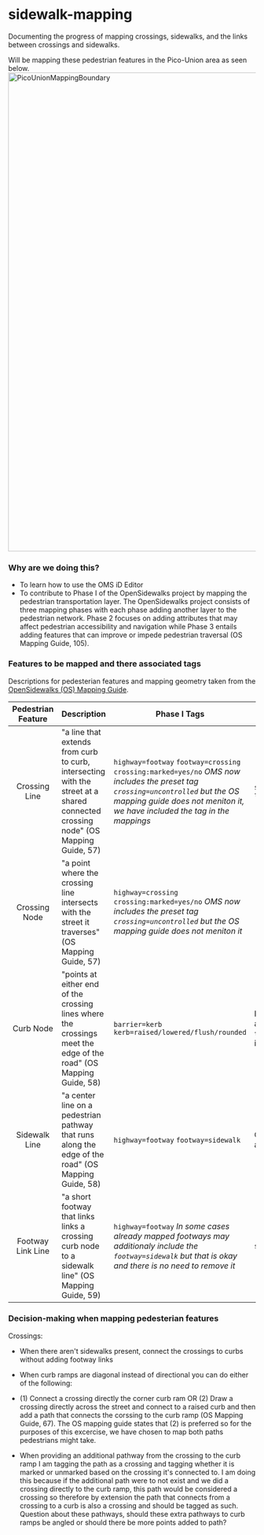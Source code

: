 # sidewalk-mapping
Documenting the progress of mapping crossings, sidewalks, and the links between crossings and sidewalks. 

Will be mapping these pedestrian features in the Pico-Union area as seen below.
<img width="973" alt="PicoUnionMappingBoundary" src="https://github.com/user-attachments/assets/2d21d26a-670c-4833-acf6-fe1ee056cec2" />

### Why are we doing this?
- To learn how to use the OMS iD Editor
- To contribute to Phase I of the OpenSidewalks project by mapping the pedestrian transportation layer. The OpenSidewalks project consists of three mapping phases with each phase adding another layer to the pedestrian network. Phase 2 focuses on adding attributes that may affect pedestrian accessibility and navigation while Phase 3 entails adding features that can improve or impede pedestrian traversal (OS Mapping Guide, 105).

### Features to be mapped and there associated tags
Descriptions for pedesterian features and mapping geometry taken from the [OpenSidewalks (OS) Mapping Guide](https://sidewalks.washington.edu/2024/06/04/mapping-guide/).

|  Pedestrian Feature | Description | Phase I Tags | Additional Tags |
| :----: | ---- | --------| ------- |
| Crossing Line | "a line that extends from curb to curb, intersecting with the street at a shared connected crossing node" (OS Mapping Guide, 57)| `highway=footway` `footway=crossing` `crossing:marked=yes/no` *OMS now includes the preset tag `crossing=uncontrolled` but the OS mapping guide does not meniton it, we have included the tag in the mappings*| `surface=concrete/asphalt/cobblestones/gravel` `tactile_paving=yes/no` |
| Crossing Node | "a point where the crossing line intersects with the street it traverses" (OS Mapping Guide, 57) | `highway=crossing` `crossing:marked=yes/no` *OMS now includes the preset tag `crossing=uncontrolled` but the OS mapping guide does not meniton it* | |
| Curb Node | "points at either end of the crossing lines where the crossings meet the edge of the road" (OS Mapping Guide, 58) | `barrier=kerb` `kerb=raised/lowered/flush/rounded`| If `kerb=lowered` you can consider adding info about tactile paving by using the tag `tactile_paving=yes/no`. Other optional tags include `height=*` and `surface=*` |
| Sidewalk Line | "a center line on a pedestrian pathway that runs along the edge of the road" (OS Mapping Guide, 58) | `highway=footway` `footway=sidewalk` | Optional tags can include `surface=*`, `width=*`, and tags concerning sidewalk inclination |
| Footway Link Line | "a short footway that links links a crossing curb node to a sidewalk line" (OS Mapping Guide, 59) | `highway=footway` *In some cases already mapped footways may additionaly include the `footway=sidewalk` but that is okay and there is no need to remove it* | `surface=*` |

### Decision-making when mapping pedesterian features 

Crossings: 
- When there aren't sidewalks present, connect the crossings to curbs without adding footway links
- When curb ramps are diagonal instead of directional you can do either of the following:
- (1) Connect a crossing directly the corner curb ram OR (2) Draw a crossing directly across the street and connect to a raised curb and then add a path that connects the corssing to the curb ramp (OS Mapping Guide, 67). The OS mapping guide states that (2) is preferred so for the purposes of this excercise, we have chosen to map both paths pedestrians might take.

- When providing an additional pathway from the crossing to the curb ramp I am tagging the path as a crossing and tagging whether it is marked or unmarked based on the crossing it's connected to. I am doing this because if the additional path were to not exist and we did a crossing directly to the curb ramp, this path would be considered a crossing so therefore by extension the path that connects from a crossing to a curb is also a crossing and should be tagged as such. Question about these pathways, should these extra pathways to curb ramps be angled or should there be more points added to path? 




























